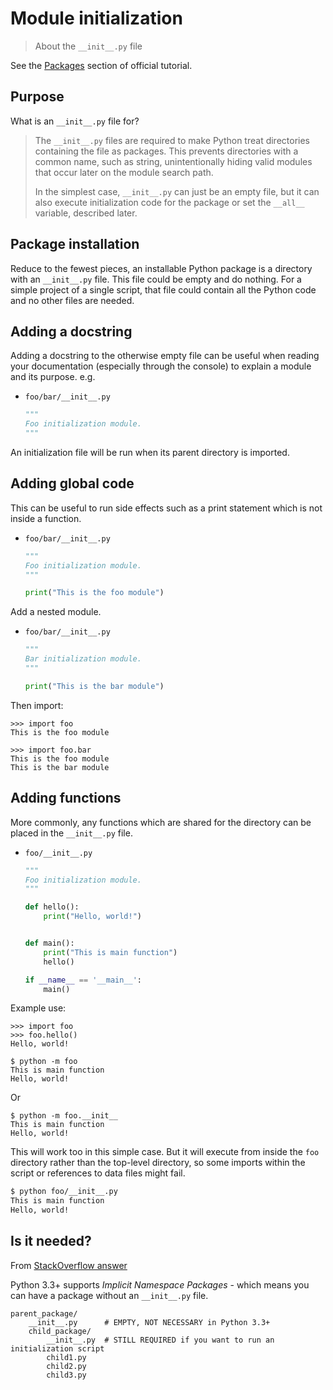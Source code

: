 # Module initialization
> About the `__init__.py` file

See the [Packages](https://docs.python.org/3/tutorial/modules.html#packages) section of official tutorial.


## Purpose

What is an `__init__.py` file for?

> The `__init__.py` files are required to make Python treat directories containing the file as packages. This prevents directories with a common name, such as string, unintentionally hiding valid modules that occur later on the module search path.
>
> In the simplest case, `__init__.py` can just be an empty file, but it can also execute initialization code for the package or set the `__all__` variable, described later.


## Package installation

Reduce to the fewest pieces, an installable Python package is a directory with an `__init__.py` file. This file could be empty and do nothing. For a simple project of a single script, that file could contain all the Python code and no other files are needed.


## Adding a docstring

Adding a docstring to the otherwise empty file can be useful when reading your documentation (especially through the console) to explain a module and its purpose. e.g.

- `foo/bar/__init__.py`
    ```python
    """
    Foo initialization module.
    """

    ```

An initialization file will be run when its parent directory is imported.


## Adding global code

This can be useful to run side effects such as a print statement which is not inside a function.

- `foo/bar/__init__.py`
    ```python
    """
    Foo initialization module.
    """

    print("This is the foo module")
    ```

Add a nested module.

- `foo/bar/__init__.py`
    ```python
    """
    Bar initialization module.
    """

    print("This is the bar module")
    ```


Then import:

```
>>> import foo
This is the foo module
```

```
>>> import foo.bar
This is the foo module
This is the bar module
```


## Adding functions

More commonly, any functions which are shared for the directory can be placed in the `__init__.py` file.

- `foo/__init__.py`
    ```python
    """
    Foo initialization module.
    """

    def hello():
        print("Hello, world!")


    def main():
        print("This is main function")
        hello()

    if __name__ == '__main__':
        main()
    ```

Example use:

```
>>> import foo
>>> foo.hello()
Hello, world!
```

```
$ python -m foo
This is main function
Hello, world!
```

Or

```
$ python -m foo.__init__
This is main function
Hello, world!
```

This will work too in this simple case. But it will execute from inside the `foo` directory rather than the top-level directory, so some imports within the script or references to data files might fail.

```sh
$ python foo/__init__.py
This is main function
Hello, world!
```

## Is it needed?

From [StackOverflow answer](https://stackoverflow.com/questions/37139786/is-init-py-not-required-for-packages-in-python-3-3)

Python 3.3+ supports *Implicit Namespace Packages* - which means you can have a package without an `__init__.py` file.

```
parent_package/
    __init__.py      # EMPTY, NOT NECESSARY in Python 3.3+
    child_package/
        __init__.py  # STILL REQUIRED if you want to run an initialization script
        child1.py
        child2.py
        child3.py
```

